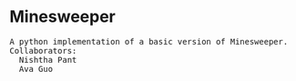 # Minesweeper
<pre>
A python implementation of a basic version of Minesweeper.
Collaborators:
  Nishtha Pant
  Ava Guo
